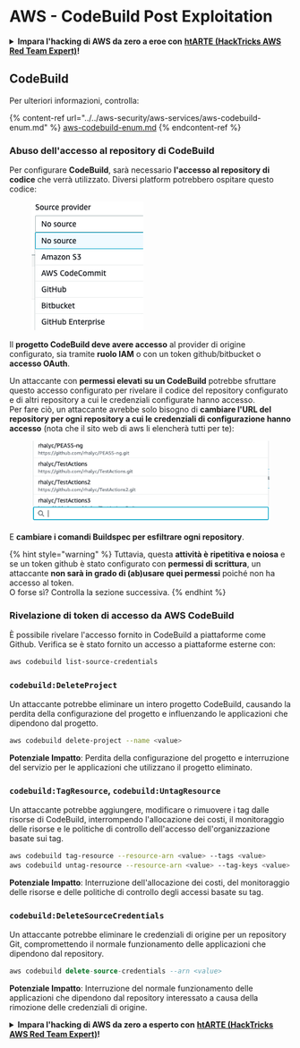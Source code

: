 # AWS - CodeBuild Post Exploitation

<details>

<summary><strong>Impara l'hacking di AWS da zero a eroe con</strong> <a href="https://training.hacktricks.xyz/courses/arte"><strong>htARTE (HackTricks AWS Red Team Expert)</strong></a><strong>!</strong></summary>

Altri modi per supportare HackTricks:

* Se vuoi vedere la tua **azienda pubblicizzata in HackTricks** o **scaricare HackTricks in PDF** Controlla i [**PACCHETTI DI ABBONAMENTO**](https://github.com/sponsors/carlospolop)!
* Ottieni il [**merchandising ufficiale di PEASS & HackTricks**](https://peass.creator-spring.com)
* Scopri [**The PEASS Family**](https://opensea.io/collection/the-peass-family), la nostra collezione di [**NFT esclusivi**](https://opensea.io/collection/the-peass-family)
* **Unisciti al** 💬 [**gruppo Discord**](https://discord.gg/hRep4RUj7f) o al [**gruppo telegram**](https://t.me/peass) o **seguici** su **Twitter** 🐦 [**@hacktricks_live**](https://twitter.com/hacktricks_live)**.**
* **Condividi i tuoi trucchi di hacking inviando PR ai** [**HackTricks**](https://github.com/carlospolop/hacktricks) e [**HackTricks Cloud**](https://github.com/carlospolop/hacktricks-cloud) github repos.

</details>

## CodeBuild

Per ulteriori informazioni, controlla:

{% content-ref url="../../aws-security/aws-services/aws-codebuild-enum.md" %}
[aws-codebuild-enum.md](../../aws-security/aws-services/aws-codebuild-enum.md)
{% endcontent-ref %}

### Abuso dell'accesso al repository di CodeBuild

Per configurare **CodeBuild**, sarà necessario **l'accesso al repository di codice** che verrà utilizzato. Diversi platform potrebbero ospitare questo codice:

<figure><img src="../../../.gitbook/assets/image (3) (5).png" alt=""><figcaption></figcaption></figure>

Il **progetto CodeBuild deve avere accesso** al provider di origine configurato, sia tramite **ruolo IAM** o con un token github/bitbucket o **accesso OAuth**.

Un attaccante con **permessi elevati su un CodeBuild** potrebbe sfruttare questo accesso configurato per rivelare il codice del repository configurato e di altri repository a cui le credenziali configurate hanno accesso.\
Per fare ciò, un attaccante avrebbe solo bisogno di **cambiare l'URL del repository per ogni repository a cui le credenziali di configurazione hanno accesso** (nota che il sito web di aws li elencherà tutti per te):

<figure><img src="../../../.gitbook/assets/image (11) (1) (2).png" alt=""><figcaption></figcaption></figure>

E **cambiare i comandi Buildspec per esfiltrare ogni repository**.

{% hint style="warning" %}
Tuttavia, questa **attività è ripetitiva e noiosa** e se un token github è stato configurato con **permessi di scrittura**, un attaccante **non sarà in grado di (ab)usare quei permessi** poiché non ha accesso al token.\
O forse sì? Controlla la sezione successiva.
{% endhint %}

### Rivelazione di token di accesso da AWS CodeBuild

È possibile rivelare l'accesso fornito in CodeBuild a piattaforme come Github. Verifica se è stato fornito un accesso a piattaforme esterne con:
```bash
aws codebuild list-source-credentials
```
### `codebuild:DeleteProject`

Un attaccante potrebbe eliminare un intero progetto CodeBuild, causando la perdita della configurazione del progetto e influenzando le applicazioni che dipendono dal progetto.
```bash
aws codebuild delete-project --name <value>
```
**Potenziale Impatto**: Perdita della configurazione del progetto e interruzione del servizio per le applicazioni che utilizzano il progetto eliminato.

### `codebuild:TagResource`, `codebuild:UntagResource`

Un attaccante potrebbe aggiungere, modificare o rimuovere i tag dalle risorse di CodeBuild, interrompendo l'allocazione dei costi, il monitoraggio delle risorse e le politiche di controllo dell'accesso dell'organizzazione basate sui tag.
```bash
aws codebuild tag-resource --resource-arn <value> --tags <value>
aws codebuild untag-resource --resource-arn <value> --tag-keys <value>
```
**Potenziale Impatto**: Interruzione dell'allocazione dei costi, del monitoraggio delle risorse e delle politiche di controllo degli accessi basate su tag.

### `codebuild:DeleteSourceCredentials`

Un attaccante potrebbe eliminare le credenziali di origine per un repository Git, compromettendo il normale funzionamento delle applicazioni che dipendono dal repository.
```sql
aws codebuild delete-source-credentials --arn <value>
```
**Potenziale Impatto**: Interruzione del normale funzionamento delle applicazioni che dipendono dal repository interessato a causa della rimozione delle credenziali di origine.

<details>

<summary><strong>Impara l'hacking di AWS da zero a esperto con</strong> <a href="https://training.hacktricks.xyz/courses/arte"><strong>htARTE (HackTricks AWS Red Team Expert)</strong></a><strong>!</strong></summary>

Altri modi per supportare HackTricks:

* Se vuoi vedere la tua **azienda pubblicizzata in HackTricks** o **scaricare HackTricks in PDF**, controlla i [**PIANI DI ABBONAMENTO**](https://github.com/sponsors/carlospolop)!
* Ottieni il [**merchandising ufficiale di PEASS & HackTricks**](https://peass.creator-spring.com)
* Scopri [**The PEASS Family**](https://opensea.io/collection/the-peass-family), la nostra collezione di esclusive [**NFT**](https://opensea.io/collection/the-peass-family)
* **Unisciti al** 💬 [**gruppo Discord**](https://discord.gg/hRep4RUj7f) o al [**gruppo Telegram**](https://t.me/peass) o **seguici** su **Twitter** 🐦 [**@hacktricks_live**](https://twitter.com/hacktricks_live)**.**
* **Condividi i tuoi trucchi di hacking inviando PR ai repository di** [**HackTricks**](https://github.com/carlospolop/hacktricks) e [**HackTricks Cloud**](https://github.com/carlospolop/hacktricks-cloud) github.

</details>
